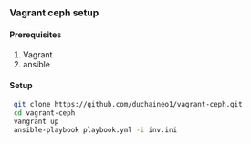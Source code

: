 ### Vagrant ceph setup 

#### Prerequisites 

1. Vagrant
2. ansible

#### Setup

```bash
 git clone https://github.com/duchaineo1/vagrant-ceph.git
 cd vagrant-ceph
 vangrant up
 ansible-playbook playbook.yml -i inv.ini
```
